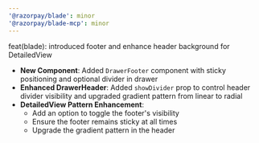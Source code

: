 ```yaml
---
'@razorpay/blade': minor
'@razorpay/blade-mcp': minor
---
```


feat(blade): introduced footer and enhance header background for DetailedView

- **New Component**: Added `DrawerFooter` component with sticky positioning and optional divider in drawer
- **Enhanced DrawerHeader**: Added `showDivider` prop to control header divider visibility and upgraded gradient pattern from linear to radial
- **DetailedView Pattern Enhancement**:
  - Add an option to toggle the footer's visibility
  - Ensure the footer remains sticky at all times
  - Upgrade the gradient pattern in the header
